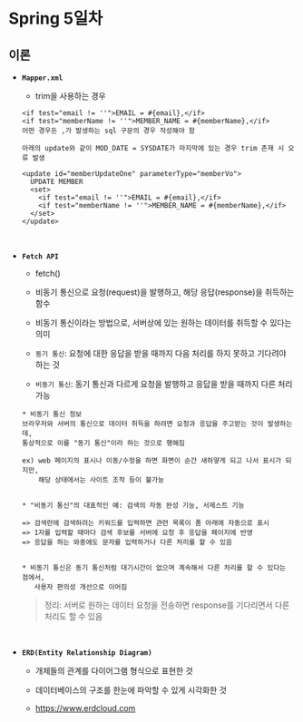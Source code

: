 # Spring 5일차

## **이론**

- **`Mapper.xml`**

  - trim을 사용하는 경우

  ```
  <if test="email != ''">EMAIL = #{email},</if>
  <if test="memberName != ''">MEMBER_NAME = #{memberName},</if>
  어떤 경우든 ,가 발생하는 sql 구문의 경우 작성해야 함

  아래의 update와 같이 MOD_DATE = SYSDATE가 마지막에 있는 경우 trim 존재 시 오류 발생

  <update id="memberUpdateOne" parameterType="memberVo">
    UPDATE MEMBER
    <set>
      <if test="email != ''">EMAIL = #{email},</if>
      <if test="memberName != ''">MEMBER_NAME = #{memberName},</if>
    </set>
  </update>
  ```

<br />

- **`Fetch API`**

  - fetch()

  - 비동기 통신으로 요청(request)을 발행하고, 해당 응답(response)을 취득하는 함수

  - 비동기 통신이라는 방법으로, 서버상에 있는 원하는 데이터를 취득할 수 있다는 의미

  - `동기 통신`: 요청에 대한 응답을 받을 때까지 다음 처리를 하지 못하고 기다려야 하는 것

  - `비동기 통신`: 동기 통신과 다르게 요청을 발행하고 응답을 받을 때까지 다른 처리 가능

  ```
  * 비동기 통신 정보
  브라우저와 서버의 통신으로 데이터 취득을 하려면 요청과 응답을 주고받는 것이 발생하는데,
  통상적으로 이를 "동기 통신"이라 하는 것으로 행해짐

  ex) web 페이지의 표시나 이동/수정을 하면 화면이 순간 새하얗게 되고 나서 표시가 되지만,
      해당 상태에서는 사이트 조작 등이 불가능


  * "비동기 통신"의 대표적인 예: 검색의 자동 완성 기능, 서제스트 기능

  => 검색란에 검색하려는 키워드를 입력하면 관련 목록이 폼 아래에 자동으로 표시
  => 1자를 입력할 때마다 검색 후보를 서버에 요청 후 응답을 페이지에 반영
  => 응답을 하는 와중에도 문자를 입력하거나 다른 처리를 할 수 있음


  * 비동기 통신은 동기 통신처럼 대기시간이 없으며 계속해서 다른 처리를 할 수 있다는 점에서,
     사용자 편의성 개선으로 이어짐
  ```

  > 정리: 서버로 원하는 데이터 요청을 전송하면 response를 기다리면서 다른 처리도 할 수 있음

<br />

- **`ERD(Entity Relationship Diagram)`**

  - 개체들의 관계를 다이어그램 형식으로 표현한 것

  - 데이터베이스의 구조를 한눈에 파악할 수 있게 시각화한 것

  - https://www.erdcloud.com
